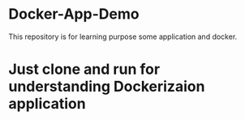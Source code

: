 # Docker-App-Demo
 This repository is for learning purpose some application and docker. 
 # Just clone and run for understanding Dockerizaion application 
